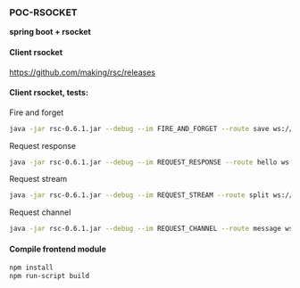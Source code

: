 ### **POC-RSOCKET**
**spring boot + rsocket**

#### Client rsocket
https://github.com/making/rsc/releases

#### Client rsocket, tests:
Fire and forget
```bash
java -jar rsc-0.6.1.jar --debug --im FIRE_AND_FORGET --route save ws://localhost:7000  --data "text"
```
Request response
```bash
java -jar rsc-0.6.1.jar --debug --im REQUEST_RESPONSE --route hello ws://localhost:7000 --data "text"
```
Request stream
```bash
java -jar rsc-0.6.1.jar --debug --im REQUEST_STREAM --route split ws://localhost:7000 --data "text"
```
Request channel
```bash
java -jar rsc-0.6.1.jar --debug --im REQUEST_CHANNEL --route message ws://localhost:7000 --data -
```
 
#### Compile frontend module
```bash
npm install
npm run-script build
``` 
